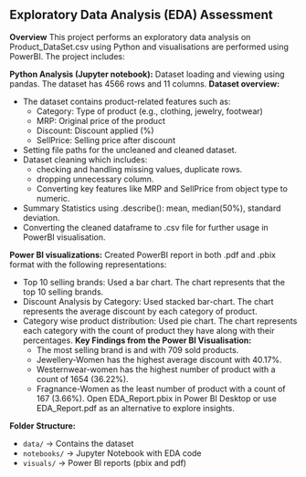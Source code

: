 ## Exploratory Data Analysis (EDA) Assessment
**Overview**
This project performs an exploratory data analysis on Product_DataSet.csv using Python and visualisations are performed using PowerBI. 
The project includes:

**Python Analysis (Jupyter notebook):**
Dataset loading and viewing using pandas. The dataset has 4566 rows and 11 columns.
**Dataset overview:**
- The dataset contains product-related features such as:
    - Category: Type of product (e.g., clothing, jewelry, footwear)
    - MRP: Original price of the product
    - Discount: Discount applied (%)
    - SellPrice: Selling price after discount
- Setting file paths for the uncleaned and cleaned dataset.
- Dataset cleaning which includes:
    - checking and handling missing values, duplicate rows.
    - dropping unnecessary column.
    - Converting key features like MRP and SellPrice from object type to numeric.
- Summary Statistics using .describe(): mean, median(50%), standard deviation.
- Converting the cleaned dataframe to .csv file for further usage in PowerBI visualisation.
  
**Power BI visualizations:**
Created PowerBI report in both .pdf and .pbix format with the following representations:
- Top 10 selling brands: Used a bar chart. The chart represents that the top 10 selling brands.
- Discount Analysis by Category: Used stacked bar-chart. The chart represents the average discount by each category of product.
- Category wise product distribution: Used pie chart. The chart represents each category with the count of product they have along with their percentages.
**Key Findings from the Power BI Visualisation:**
  - The most selling brand is and with 709 sold products.
  - Jewellery-Women has the highest average discount with 40.17%.
  - Westernwear-women has the highest number of product with a count of 1654 (36.22%).
  - Fragnance-Women as the least number of product with a count of 167 (3.66%).
Open EDA_Report.pbix in Power BI Desktop or use EDA_Report.pdf as an alternative to explore insights.

**Folder Structure:**
- `data/` → Contains the dataset
- `notebooks/` → Jupyter Notebook with EDA code
- `visuals/` → Power BI reports (pbix and pdf)

